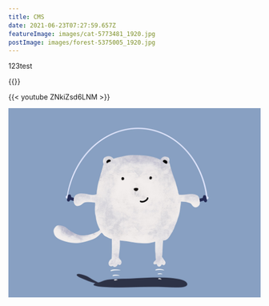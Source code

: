 ```yaml
---
title: CMS
date: 2021-06-23T07:27:59.657Z
featureImage: images/cat-5773481_1920.jpg
postImage: images/forest-5375005_1920.jpg
---
```

123test

{{<youtube ZNkiZsd6LNM>}}

{{< youtube ZNkiZsd6LNM >}}

![](images/cat-5773481_1920.jpg)
